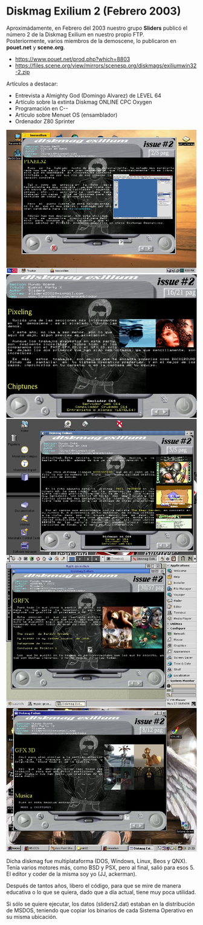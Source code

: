 
# Diskmag Exilium 2 (Febrero 2003)

Aproximádamente, en Febrero del 2003 nuestro grupo <b>Sliders</b> publicó el número 2 de la Diskmag Exilium en nuestro propio FTP.<br>
Posteriormente, varios miembros de la demoscene, lo publicaron en <b>pouet.net</b> y <b>scene.org</b>.

<ul>
 <li><a href='https://www.pouet.net/prod.php?which=8803'>https://www.pouet.net/prod.php?which=8803</a></li>
 <li><a href='https://files.scene.org/view/mirrors/scenesp.org/diskmags/exiliumwin32-2.zip'>https://files.scene.org/view/mirrors/scenesp.org/diskmags/exiliumwin32-2.zip</a></li>
</ul>  

Artículos a destacar:
<ul>
 <li>Entrevista a Almighty God (Domingo  Alvarez) de LEVEL 64</li>
 <li>Artículo sobre la extinta Diskmag ONLINE CPC Oxygen</li>
 <li>Programación en C--</li>
 <li>Artículo sobre Menuet OS (ensamblador)</li>
 <li>Ordenador Z80 Sprinter</li>
</ul>

<center><img src='preview/beos.jpg'></center>
<center><img src='preview/dos.jpg'></center>
<center><img src='preview/linux.jpg'></center>
<center><img src='preview/qnx.jpg'></center>
<center><img src='preview/win32.jpg'></center>

Dicha diskmag fue multiplataforma (DOS, Windows, Linux, Beos y QNX). Tenía varios motores más, como BSD y PSX, pero al final, salió para esos 5.<br>
El editor y coder de la misma soy yo (JJ, ackerman).<br>

Después de tantos años, libero el código, para que se mire de manera educativa o lo que se quiera, dado que a día actual, tiene muy poca utilidad.<br>

Si sólo se quiere ejecutar, los datos (sliders2.dat) estaban en la distribución de MSDOS, teniendo que copiar los binarios de cada Sistema Operativo en su misma ubicación.
